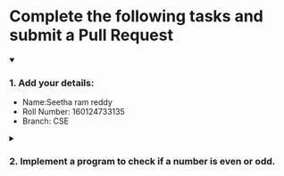 # Complete the following tasks and submit a Pull Request
<details open>
<summary><h3>1. Add your details: </h3></summary>
<ul>
  <li> Name:Seetha ram reddy </li>
  <li> Roll Number: 160124733135 </li>
  <li> Branch: CSE </li>
</ul>
</details>
<details>
<summary><h3> 2. Implement a program to check if a number is even or odd. </h3></summary>
<ul>
  <li> Create a new file in the repository and add your code. </li>
  <li> Use any programming language of your choice. </li>
</ul>
</details>
